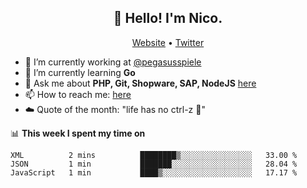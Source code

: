 <h2 align="center">👋 Hello! I'm Nico.</h2>
<p align="center">
  <a href="https://gruselhaus.com">Website</a> •
  <a href="https://twitter.com/NicoFinkernagel">Twitter</a>
</p>


- 🔭 I’m currently working at [@pegasusspiele](https://pegasus.de/en)
- 🌱 I’m currently learning **Go**
- 💬 Ask me about **PHP, Git, Shopware, SAP, NodeJS** [here](https://github.com/gruselhaus/gruselhaus/issues)
- 📫 How to reach me: [here](https://github.com/gruselhaus/gruselhaus/issues)
- ☁️ Quote of the month: "life has no ctrl-z 🌴"

📊 **This week I spent my time on**
<!--START_SECTION:waka-->
```text
XML          2 mins          ████████▒░░░░░░░░░░░░░░░░   33.00 % 
JSON         1 min           ███████░░░░░░░░░░░░░░░░░░   28.04 % 
JavaScript   1 min           ████▒░░░░░░░░░░░░░░░░░░░░   17.17 % 
```
<!--END_SECTION:waka-->

